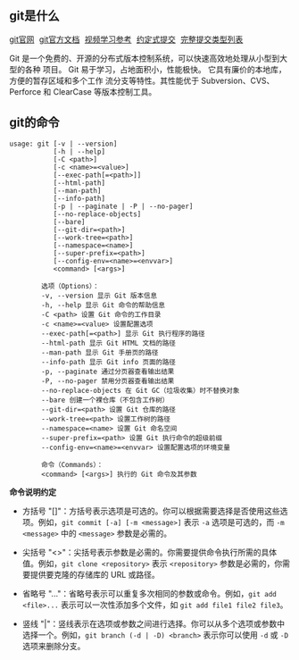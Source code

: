 ## git是什么
<a href="https://git-scm.com/" style="margin-right: 5px;">git官网</a>
<a href="https://git-scm.com/docs" style="margin-right: 5px;">git官方文档</a>
<a href="https://www.bilibili.com/video/BV1vy4y1s7k6/?spm_id_from=333.999.0.0" style="margin-right: 5px;">视频学习参考</a>
<a href="https://www.conventionalcommits.org/zh-hans/v1.0.0/" style="margin-right: 5px;">约定式提交</a>
<a href="https://github.com/pvdlg/conventional-changelog-metahub#commit-types" style="margin-right: 5px;">完整提交类型列表</a>

Git 是一个免费的、开源的分布式版本控制系统，可以快速高效地处理从小型到大型的各种 项目。 Git 易于学习，占地面积小，性能极快。 它具有廉价的本地库，方便的暂存区域和多个工作 流分支等特性。其性能优于 Subversion、CVS、Perforce 和 ClearCase 等版本控制工具。

## git的命令

```
usage: git [-v | --version]
           [-h | --help]
           [-C <path>]
           [-c <name>=<value>]
           [--exec-path[=<path>]]
           [--html-path]
           [--man-path]
           [--info-path]
           [-p | --paginate | -P | --no-pager]
           [--no-replace-objects]
           [--bare]
           [--git-dir=<path>]
           [--work-tree=<path>]
           [--namespace=<name>]
           [--super-prefix=<path>]
           [--config-env=<name>=<envvar>]
           <command> [<args>]
           
        选项（Options）：
        -v, --version 显示 Git 版本信息
        -h, --help 显示 Git 命令的帮助信息
        -C <path> 设置 Git 命令的工作目录
        -c <name>=<value> 设置配置选项
        --exec-path[=<path>] 显示 Git 执行程序的路径
        --html-path 显示 Git HTML 文档的路径
        --man-path 显示 Git 手册页的路径
        --info-path 显示 Git info 页面的路径
        -p, --paginate 通过分页器查看输出结果
        -P, --no-pager 禁用分页器查看输出结果
        --no-replace-objects 在 Git GC（垃圾收集）时不替换对象
        --bare 创建一个裸仓库（不包含工作树）
        --git-dir=<path> 设置 Git 仓库的路径
        --work-tree=<path> 设置工作树的路径
        --namespace=<name> 设置 Git 命名空间
        --super-prefix=<path> 设置 Git 执行命令的超级前缀
        --config-env=<name>=<envvar> 设置配置选项的环境变量

        命令（Commands）：
        <command> [<args>] 执行的 Git 命令及其参数
```

**命令说明约定**

- 方括号 "[]"：方括号表示选项是可选的。你可以根据需要选择是否使用这些选项。例如，`git commit [-a] [-m <message>]` 表示 `-a` 选项是可选的，而 `-m <message>` 中的 `<message>` 参数是必需的。

- 尖括号 "<>"：尖括号表示参数是必需的。你需要提供命令执行所需的具体值。例如，`git clone <repository>` 表示 `<repository>` 参数是必需的，你需要提供要克隆的存储库的 URL 或路径。

- 省略号 "..."：省略号表示可以重复多次相同的参数或命令。例如，`git add <file>...` 表示可以一次性添加多个文件，如 `git add file1 file2 file3`。

- 竖线 "|"：竖线表示在选项或参数之间进行选择。你可以从多个选项或参数中选择一个。例如，`git branch (-d | -D) <branch>` 表示你可以使用 `-d` 或 `-D` 选项来删除分支。


